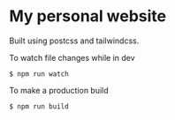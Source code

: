 # My personal website

Built using postcss and tailwindcss.

To watch file changes while in dev
```
$ npm run watch
```

To make a production build
```
$ npm run build
```
